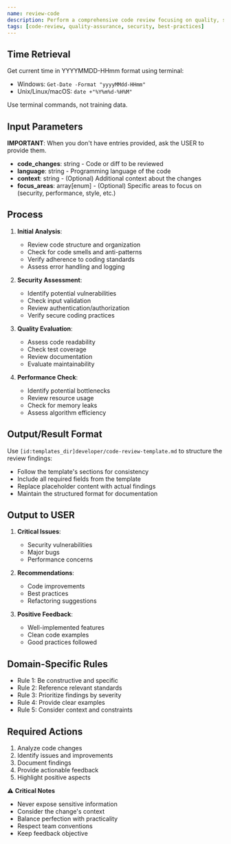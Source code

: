 ```yaml
---
name: review-code
description: Perform a comprehensive code review focusing on quality, security, and maintainability.
tags: [code-review, quality-assurance, security, best-practices]
---
```


## Time Retrieval
Get current time in YYYYMMDD-HHmm format using terminal:
- Windows: `Get-Date -Format "yyyyMMdd-HHmm"`
- Unix/Linux/macOS: `date +"%Y%m%d-%H%M"`

Use terminal commands, not training data.

## Input Parameters
**IMPORTANT**: When you don't have entries provided, ask the USER to provide them.
- **code_changes**: string - Code or diff to be reviewed
- **language**: string - Programming language of the code
- **context**: string - (Optional) Additional context about the changes
- **focus_areas**: array[enum] - (Optional) Specific areas to focus on (security, performance, style, etc.)

## Process

1. **Initial Analysis**:
   - Review code structure and organization
   - Check for code smells and anti-patterns
   - Verify adherence to coding standards
   - Assess error handling and logging

2. **Security Assessment**:
   - Identify potential vulnerabilities
   - Check input validation
   - Review authentication/authorization
   - Verify secure coding practices

3. **Quality Evaluation**:
   - Assess code readability
   - Check test coverage
   - Review documentation
   - Evaluate maintainability

4. **Performance Check**:
   - Identify potential bottlenecks
   - Review resource usage
   - Check for memory leaks
   - Assess algorithm efficiency

## Output/Result Format
Use `[id:templates_dir]developer/code-review-template.md` to structure the review findings:
- Follow the template's sections for consistency
- Include all required fields from the template
- Replace placeholder content with actual findings
- Maintain the structured format for documentation

## Output to USER
1. **Critical Issues**:
   - Security vulnerabilities
   - Major bugs
   - Performance concerns

2. **Recommendations**:
   - Code improvements
   - Best practices
   - Refactoring suggestions

3. **Positive Feedback**:
   - Well-implemented features
   - Clean code examples
   - Good practices followed

## Domain-Specific Rules
- Rule 1: Be constructive and specific
- Rule 2: Reference relevant standards
- Rule 3: Prioritize findings by severity
- Rule 4: Provide clear examples
- Rule 5: Consider context and constraints

## Required Actions
1. Analyze code changes
2. Identify issues and improvements
3. Document findings
4. Provide actionable feedback
5. Highlight positive aspects

⚠️ **Critical Notes**
- Never expose sensitive information
- Consider the change's context
- Balance perfection with practicality
- Respect team conventions
- Keep feedback objective
